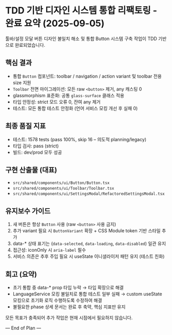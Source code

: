 # TDD 기반 디자인 시스템 통합 리팩토링 - 완료 요약 (2025-09-05)

툴바/설정 모달 버튼 디자인 불일치 해소 및 통합 Button 시스템 구축 작업이 TDD
기반으로 완료되었습니다.

## 핵심 결과

- 통합 `Button` 컴포넌트: toolbar / navigation / action variant 및 toolbar 전용
  size 지원
- `Toolbar` 전면 마이그레이션: 모든 raw `<button>` 제거, any 캐스팅 0
- glassmorphism 표준화: 공통 `glass-surface` 클래스 적용
- 타입 안정성: strict 모드 오류 0, 잔여 any 제거
- 테스트: 모든 통합 테스트 안정화 (언어 서비스 모킹 개선 후 실패 0)

## 최종 품질 지표

- 테스트: 1578 tests (pass 100%, skip 16 – 의도적 planning/legacy)
- 타입 검사: pass (strict)
- 빌드: dev/prod 모두 성공

## 구현 산출물 (대표)

- `src/shared/components/ui/Button/Button.tsx`
- `src/shared/components/ui/Toolbar/Toolbar.tsx`
- `src/shared/components/ui/SettingsModal/RefactoredSettingsModal.tsx`

## 유지보수 가이드

1. 새 버튼은 항상 `Button` 사용 (raw `<button>` 사용 금지)
2. 추가 variant 필요 시 `ButtonVariant` 확장 + CSS Module token 기반 스타일 추가
3. data-\* 상태 표기는 (`data-selected`, `data-loading`, `data-disabled`) 일관
   유지
4. 접근성: iconOnly 시 `aria-label` 필수
5. 서비스 의존은 추후 주입 필요 시 useState 이니셜라이저 패턴 유지 (테스트 친화)

## 회고 (요약)

- 초기 통합 중 data-\* prop 타입 누락 → 타입 확장으로 해결
- LanguageService 모킹 불일치로 통합 테스트 일부 실패 → custom useState 모킹으로
  초기화 로직 수행하도록 수정하여 해결
- 불필요한 phase 상세 문서는 완료 후 축약, 핵심 지표만 유지

모든 목표가 충족되어 추가 작업은 현재 시점에서 필요하지 않습니다.

— End of Plan —
